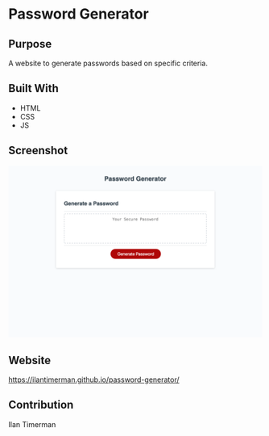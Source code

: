 # Password Generator

## Purpose
A website to generate passwords based on specific criteria.

## Built With
* HTML
* CSS
* JS

## Screenshot
![Alt text](assets/images/Screenshot.png "Main Page")

## Website
https://ilantimerman.github.io/password-generator/

## Contribution
Ilan Timerman 
